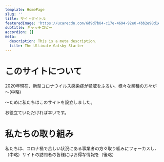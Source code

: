 ```yaml
---
template: HomePage
slug: ''
title: サイトタイトル
featuredImage: 'https://ucarecdn.com/6d9d7b84-c17e-4694-92e0-4bb2e98d1ed0/'
subtitle: キャッチコピー
accordion: []
meta:
  description: This is a meta description.
  title: The Ultimate Gatsby Starter
---
```

# このサイトについて

2020年現在、新型コロナウイルス感染症が猛威をふるい、様々な業種の方々が～(中略)

～ために私たちはこのサイトを設立しました。

お役立ていただければ幸いです。

# 私たちの取り組み

私たちは、コロナ禍で苦しい状況にある事業者の方々取り組みにフォーカスし、（中略）サイトの訪問者の皆様にはお得な情報を（後略）
